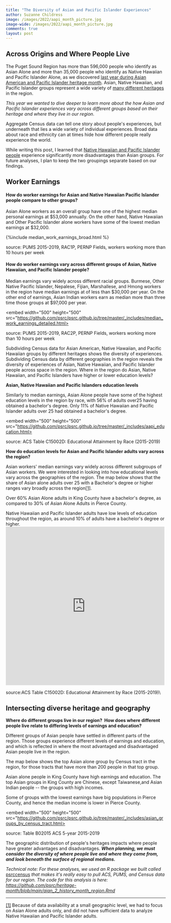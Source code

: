 ```yaml
---
title: "The Diversity of Asian and Pacific Islander Experiences"
author: Suzanne Childress
image: /images/2022/aapi_month_picture.jpg
image-wide: /images/2022/aapi_month_picture.jpg
comments: true
layout: post
---
```


## Across Origins and Where People Live
The Puget Sound Region has more than 596,000 people who identify as
Asian Alone and more than 35,000 people who identify as Native Hawaiian
and Pacific Islander Alone, as we discovered [last year during Asian
American and Pacific Islander heritage
month](https://www.psrc.org/whats-happening/blog/celebrating-asian-american-and-pacific-islander-heritage-month).
Asian, Native Hawaiian, and Pacific Islander groups represent a wide
variety of [many different
heritages](https://www.psrc.org/whats-happening/blog/region-has-diverse-asian-and-pacific-islander-heritage)
in the region.

*This year we wanted to dive deeper to learn more about the how Asian
and Pacific Islander experiences vary across different groups based on
their heritage and where they live in our region.*

Aggregate Census data can tell one story about people's experiences, but
underneath that lies a wide variety of individual experiences. Broad
data about race and ethnicity can at times hide how different people
really experience the world.

While writing this post, I learned that [Native Hawaiian and Pacific Islander people](https://www.seattletimes.com/seattle-news/why-its-time-to-retire-the-term-asian-pacific-islander/)
experience significantly more disadvantages than Asian groups. For
future analyses, I plan to keep the two groupings separate based on our
findings.

## Worker Earnings

#### How do worker earnings for Asian and Native Hawaiian Pacific Islander people compare to other groups?

Asian Alone workers as an overall group have one of the highest median
personal earnings at \$53,000 annually. On the other hand, Native
Hawaiian and Other Pacific Islander alone workers have some of the
lowest median earnings at \$32,000.

{%include median_work_earnings_broad.html %}

source: PUMS 2015-2019, RAC1P, PERNP Fields, workers working more than
10 hours per week

#### How do worker earnings vary across different groups of Asian, Native Hawaiian, and Pacific Islander people?

Median earnings vary widely across different racial groups. Burmese,
Other Native Pacific Islander, Nepalese, Fijian, Marshallese, and Hmong
workers in the region have median earnings at of less than \$30,000 per
year. On the other end of earnings, Asian Indian workers earn as median
more than three time those groups at \$97,000 per year.

<embed width="500" height="500" src="https://github.com/psrc/psrc.github.io/tree/master/_includes/median_work_earnings_detailed.html>

source: PUMS 2015-2019, RAC2P, PERNP Fields, workers working more than
10 hours per week

Subdividing Census data for Asian American, Native Hawaiian, and Pacific
Hawaiian groups by different heritages shows the diversity of
experiences. Subdividing Census data by different geographies in the
region reveals the diversity of experiences of Asian, Native Hawaiian,
and Pacific Islander people across space in the region. Where in the
region do Asian, Native Hawaiian, and Pacific Islanders have higher or
lower education levels?

**Asian, Native Hawaiian and Pacific Islanders education levels**

Similarly to median earnings, Asian Alone people have some of the
highest education levels in the region by race, with 56% of adults
over25 having obtained a bachelor's degree. Only 11% of Native Hawaiian
and Pacific Islander adults over 25 had obtained a bachelor's degree.


<embed width="500" height="500" src="https://github.com/psrc/psrc.github.io/tree/master/_includes/aapi_education.html>

source: ACS Table C15002D: Educational Attainment by Race (2015-2019)

**How do education levels for Asian and Pacific Islander adults vary
across the region?**

Asian workers' median earnings vary widely across different subgroups of
Asian workers. We were interested in looking into how educational levels
vary across the geographies of the region. The map below shows that the
share of Asian alone adults over 25 with a Bachelor's degree or higher
ranges vary broadly across the region[[1]](#_ftn1).

Over 60% Asian Alone adults in King County have a bachelor's degree, as
compared to 30% of Asian Alone Adults in Pierce County.

Native Hawaiian and Pacific Islander adults have low levels of education
throughout the region, as around 10% of adults have a bachelor's degree
or higher.
<embed width="500" height="500" src="https://github.com/psrc/psrc.github.io/tree/master/_includes/AsianAloneBachelors.html">

source:ACS Table C15002D: Educational Attainment by Race (2015-2019)\

## **Intersecting diverse heritage and geography**

**Where do different groups live in our region?  How does where
different people live relate to differing levels of earnings and
education?**

Different groups of Asian people have settled in different parts of the
region. Those groups experience different levels of earnings and
education, and which is reflected in where the most advantaged and
disadvantaged Asian people live in the region.

The map below shows the top Asian alone group by Census tract in the
region, for those tracts that have more than 200 people in that top
group.

Asian alone people in King County have high earnings and education. The
top Asian groups in King County are Chinese, except Taiwanese,and Asian
Indian people -- the groups with high incomes.

Some of groups with the lowest earnings have big populations in Pierce
County, and hence the median income is lower in Pierce County.

<embed width="500" height="500" src="https://github.com/psrc/psrc.github.io/tree/master/_includes/asian_groups_by_census_tract.html>

source: Table B02015 ACS 5-year 2015-2019

The geographic distribution of people's heritages impacts where people
have greater advantages and disadvantages. ***When planning, we must
consider the diversity of where people live and where they come from,
and look beneath the surface of regional medians.***

*Technical note: For these analyses, we used an R package we built
called* [psrccensus](https://psrc.github.io/psrccensus/) *that makes
it's really easy to pull ACS, PUMS, and Census data for our region. The
code for this analysis is here:
<https://github.com/psrc/heritage-month/blob/main/aian_2_history_month_region.Rmd>*

------------------------------------------------------------------------

[[1]](#_ftnref1) Because of data availability at a small geographic
level, we had to focus on Asian Alone adults only, and did not have
sufficient data to analyze Native Hawaiian and Pacific Islander adults.

 
